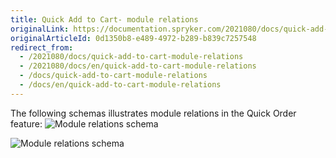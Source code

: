 ```yaml
---
title: Quick Add to Cart- module relations
originalLink: https://documentation.spryker.com/2021080/docs/quick-add-to-cart-module-relations
originalArticleId: 0d1350b8-e489-4972-b289-b839c7257548
redirect_from:
  - /2021080/docs/quick-add-to-cart-module-relations
  - /2021080/docs/en/quick-add-to-cart-module-relations
  - /docs/quick-add-to-cart-module-relations
  - /docs/en/quick-add-to-cart-module-relations
---
```


The following schemas illustrates module relations in the Quick Order feature:
![Module relations schema](https://spryker.s3.eu-central-1.amazonaws.com/docs/Features/Shopping+Cart/Cart/Quick+Order/Quick+Order+Feature+Overview/quick-add-to-cart-2-modules.png)

![Module relations schema](https://spryker.s3.eu-central-1.amazonaws.com/docs/Features/Shopping+Cart/Cart/Quick+Order/Quick+Order+Feature+Overview/file-upload-form-module-schema.png)
